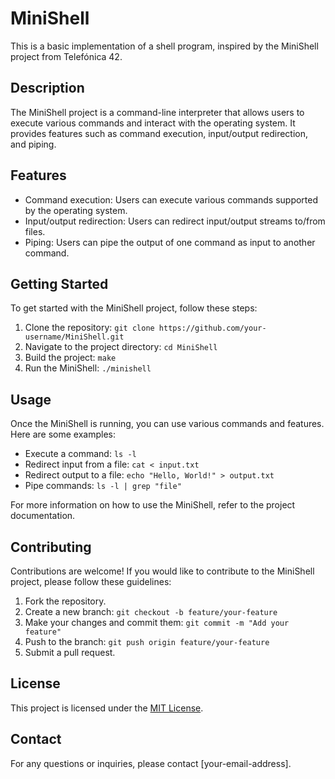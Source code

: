 # MiniShell

This is a basic implementation of a shell program, inspired by the MiniShell project from Telefónica 42.

## Description

The MiniShell project is a command-line interpreter that allows users to execute various commands and interact with the operating system. It provides features such as command execution, input/output redirection, and piping.

## Features

- Command execution: Users can execute various commands supported by the operating system.
- Input/output redirection: Users can redirect input/output streams to/from files.
- Piping: Users can pipe the output of one command as input to another command.

## Getting Started

To get started with the MiniShell project, follow these steps:

1. Clone the repository: `git clone https://github.com/your-username/MiniShell.git`
2. Navigate to the project directory: `cd MiniShell`
3. Build the project: `make`
4. Run the MiniShell: `./minishell`

## Usage

Once the MiniShell is running, you can use various commands and features. Here are some examples:

- Execute a command: `ls -l`
- Redirect input from a file: `cat < input.txt`
- Redirect output to a file: `echo "Hello, World!" > output.txt`
- Pipe commands: `ls -l | grep "file"`

For more information on how to use the MiniShell, refer to the project documentation.

## Contributing

Contributions are welcome! If you would like to contribute to the MiniShell project, please follow these guidelines:

1. Fork the repository.
2. Create a new branch: `git checkout -b feature/your-feature`
3. Make your changes and commit them: `git commit -m "Add your feature"`
4. Push to the branch: `git push origin feature/your-feature`
5. Submit a pull request.

## License

This project is licensed under the [MIT License](LICENSE).

## Contact

For any questions or inquiries, please contact [your-email-address].

